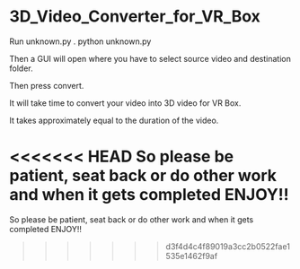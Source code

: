 # 3D_Video_Converter_for_VR_Box

Run unknown.py .
python unknown.py

Then a GUI will open where you have to select source video and destination folder.

Then press convert.

It will take time to convert your video into 3D video for VR Box.

It takes approximately equal to the duration of the video. 

<<<<<<< HEAD
So please be patient, seat back or do other work and when it gets completed ENJOY!!
=======
So please be patient, seat back or do other work and when it gets completed ENJOY!!
>>>>>>> d3f4d4c4f89019a3cc2b0522fae1535e1462f9af
